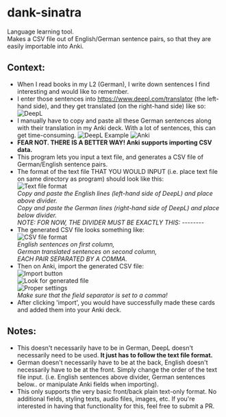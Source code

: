 # dank-sinatra
Language learning tool. \
Makes a CSV file out of English/German sentence pairs, so that they are easily importable into Anki. 

## Context:
- When I read books in my L2 (German), I write down sentences I find interesting and would like to remember.
- I enter those sentences into https://www.deepl.com/translator (the left-hand side), and they get translated (on the right-hand side) like so:
![DeepL](https://imgur.com/1pxtNbH.png)
- I manually have to copy and paste all these German sentences along with their translation in my Anki deck. 
With a lot of sentences, this can get time-consuming.
![DeepL Example](https://imgur.com/xV20CKF.png) 
![Anki](https://imgur.com/RJzEKET.png)
- **FEAR NOT. THERE IS A BETTER WAY! Anki supports importing CSV data.**
- This program lets you input a text file, and generates a CSV file of German/English sentence pairs.
- The format of the text file THAT YOU WOULD INPUT (i.e. place text file on same directory as program) should look like this: \
![Text file format](https://imgur.com/Rc7fSL5.png) \
_Copy and paste the English lines (left-hand side of DeepL) and place above divider._ \
_Copy and paste the German lines (right-hand side of DeepL) and place below divider._ \
_NOTE: FOR NOW, THE DIVIDER MUST BE EXACTLY THIS: --------_
- The generated CSV file looks something like: \
![CSV file format](https://imgur.com/ALWnUlc.png) \
_English sentences on first column,_ \
_German translated sentences on second column,_ \
_EACH PAIR SEPARATED BY A COMMA._
- Then on Anki, import the generated CSV file: \
![Import button](https://imgur.com/ldFOSGJ.png) \
![Look for generated file](https://imgur.com/VxH1e6P.png) \
![Proper settings](https://imgur.com/W4xvC9s.png) \
_Make sure that the field separator is set to a comma!_
- After clicking 'import', you would have successfully made these cards and added them into your Anki deck.

## Notes:
- This doesn't necessarily have to be in German, DeepL doesn't necessarily need to be used. **It just has to follow the text file format.**
- German doesn't necessarily have to be at the back, English doesn't necessarily have to be at the front. 
Simply change the order of the text file input. (i.e. English sentences above divider, German sentences below.. or manipulate Anki fields when importing).
- This only supports the very basic front/back plain text-only format. No additional fields, styling texts, audio files, images, etc. If
you're interested in having that functionality for this, feel free to submit a PR.
